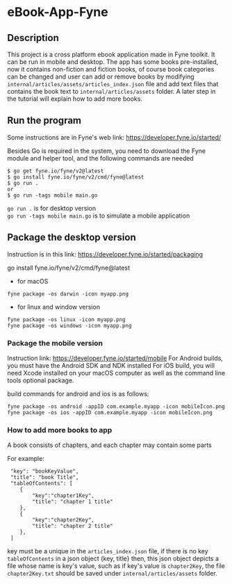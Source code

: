 # eBook-App-Fyne

## Description

This project is a cross platform ebook application made in Fyne toolkit. It can be run in mobile and desktop. The app has some books pre-installed, now it contains non-fiction and fiction books, of course book categories can be changed and user can add or remove books by modifying `internal/articles/assets/articles_index.json` file and add text files that contains the book text to `internal/articles/assets` folder. A later step in the tutorial will explain how to add more books.

## Run the program

Some instructions are in Fyne's web link: https://developer.fyne.io/started/

Besides Go is required in the system, you need to download the Fyne module and helper tool, and the following commands are needed

```
$ go get fyne.io/fyne/v2@latest
$ go install fyne.io/fyne/v2/cmd/fyne@latest
$ go run .
or
$ go run -tags mobile main.go
```

`go run .` is for desktop version <br>
`go run -tags mobile main.go` is to simulate a mobile application

## Package the desktop version

Instruction is in this link: https://developer.fyne.io/started/packaging

go install fyne.io/fyne/v2/cmd/fyne@latest

- for macOS

```
fyne package -os darwin -icon myapp.png
```

- for linux and window version

```
fyne package -os linux -icon myapp.png
fyne package -os windows -icon myapp.png
```

### Package the mobile version

Instruction link: https://developer.fyne.io/started/mobile
For Android builds, you must have the Android SDK and NDK installed
For iOS build, you will need Xcode installed on your macOS computer as well as the command line tools optional package.

build commands for android and ios is as follows:

```
fyne package -os android -appID com.example.myapp -icon mobileIcon.png
fyne package -os ios -appID com.example.myapp -icon mobileIcon.png
```

### How to add more books to app

A book consists of chapters, and each chapter may contain some parts

For example:

```
 "key": "bookKeyValue",
 "title": "book Title",
 "tableOfContents": [
    {
        "key":"chapter1Key",
        "title": "chapter 1 title"
    },
    {
        "key":"chapter2Key",
        "title": "chapter 2 title"
    },
 ]
```

key must be a unique in the `articles_index.json` file, if there is no key `tableOfContents` in a json object {key, title} then, this json object depicts a file whose name is key's value, such as if key's value is `chapter2Key`, the file `chapter2Key.txt` should be saved under `internal/articles/assets` folder.
